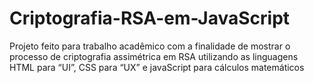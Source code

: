 # Criptografia-RSA-em-JavaScript
Projeto feito para trabalho acadêmico com a finalidade de mostrar o processo de criptografia assimétrica em RSA utilizando as linguagens HTML para “UI”, CSS para “UX” e javaScript para cálculos matemáticos
